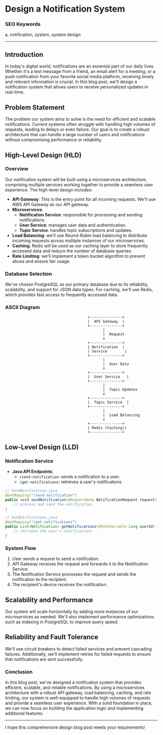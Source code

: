 **Design a Notification System**
============================

### SEO Keywords
a, notification, system, system design

---

## Introduction

In today's digital world, notifications are an essential part of our daily lives. Whether it's a text message from a friend, an email alert for a meeting, or a push notification from your favorite social media platform, receiving timely and relevant information is crucial. In this blog post, we'll design a notification system that allows users to receive personalized updates in real-time.

## Problem Statement

The problem our system aims to solve is the need for efficient and scalable notifications. Current systems often struggle with handling high volumes of requests, leading to delays or even failure. Our goal is to create a robust architecture that can handle a large number of users and notifications without compromising performance or reliability.

## High-Level Design (HLD)

### Overview

Our notification system will be built using a microservices architecture, comprising multiple services working together to provide a seamless user experience. The high-level design includes:

* **API Gateway**: This is the entry point for all incoming requests. We'll use AWS API Gateway as our API gateway.
* **Microservices**:
	+ **Notification Service**: responsible for processing and sending notifications.
	+ **User Service**: manages user data and authentication.
	+ **Topic Service**: handles topic subscriptions and updates.
* **Load Balancing**: we'll use Round-Robin load balancing to distribute incoming requests across multiple instances of our microservices.
* **Caching**: Redis will be used as our caching layer to store frequently accessed data and reduce the number of database queries.
* **Rate Limiting**: we'll implement a token bucket algorithm to prevent abuse and ensure fair usage.

### Database Selection

We've chosen PostgreSQL as our primary database due to its reliability, scalability, and support for JSON data types. For caching, we'll use Redis, which provides fast access to frequently accessed data.

### ASCII Diagram
```
                                      +---------------+
                                      |  API Gateway  |
                                      +---------------+
                                             |
                                             |  Request
                                             v
                                      +---------------+
                                      | Notification  |
                                      | Service        |
                                      +---------------+
                                             |
                                             |  User Data
                                             v
                                      +---------------+
                                      |  User Service   |
                                      +---------------+
                                             |
                                             |  Topic Updates
                                             v
                                      +---------------+
                                      |  Topic Service  |
                                      +---------------+
                                             |
                                             |  Load Balancing
                                             v
                                      +---------------+
                                      | Redis (Caching)|
                                      +---------------+
```

## Low-Level Design (LLD)

### Notification Service

* **Java API Endpoints**:
	+ `/send-notification`: sends a notification to a user.
	+ `/get-notifications`: retrieves a user's notifications.

```java
// SendNotification.java
@GetMapping("/send-notification")
public void sendNotification(@RequestBody NotificationRequest request) {
    // process and send the notification
}

// GetNotifications.java
@GetMapping("/get-notifications")
public List<Notification> getNotifications(@PathVariable Long userId) {
    // retrieve the user's notifications
}
```

### System Flow

1. User sends a request to send a notification.
2. API Gateway receives the request and forwards it to the Notification Service.
3. The Notification Service processes the request and sends the notification to the recipient.
4. The recipient's device receives the notification.

## Scalability and Performance

Our system will scale horizontally by adding more instances of our microservices as needed. We'll also implement performance optimizations such as indexing in PostgreSQL to improve query speed.

## Reliability and Fault Tolerance

We'll use circuit breakers to detect failed services and prevent cascading failures. Additionally, we'll implement retries for failed requests to ensure that notifications are sent successfully.

### Conclusion

In this blog post, we've designed a notification system that provides efficient, scalable, and reliable notifications. By using a microservices architecture with a robust API gateway, load balancing, caching, and rate limiting, our system is well-equipped to handle high volumes of requests and provide a seamless user experience. With a solid foundation in place, we can now focus on building the application logic and implementing additional features.

---

I hope this comprehensive design blog post meets your requirements!